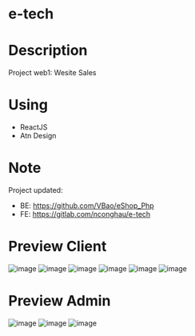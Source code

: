 # e-tech

# Description
Project web1: Wesite Sales

# Using
- ReactJS
- Atn Design 

# Note
Project updated:
- BE: https://github.com/VBao/eShop_Php
- FE: https://gitlab.com/nconghau/e-tech

# Preview Client
![image](/image/page-index.png)
![image](/image/page-index2.png)
![image](/image/page-filter.png)
![image](/image/page-productdetail.png)
![image](/image/page-job.png)
![image](/image/page-aboutus.png)

# Preview Admin
![image](/image/admin-list.png)
![image](/image/admin-add.png)
![image](/image/admin-bill.png)